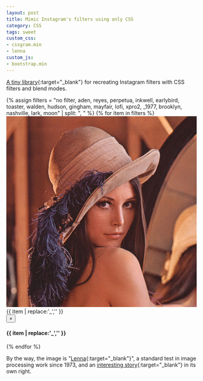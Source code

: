 ```yaml
---
layout: post
title: Mimic Instagram's filters using only CSS
category: CSS
tags: sweet
custom_css:
- cssgram.min
- lenna
custom_js:
- bootstrap.min
---
```


[A tiny library](http://una.im/CSSgram/){:target="_blank"} for recreating Instagram filters with CSS filters and blend modes.

<div class="lenna container">
	<div class="row ">
		{% assign filters = "no filter, aden, reyes, perpetua, inkwell, earlybird, toaster, walden, hudson, gingham, mayfair, lofi, xpro2, _1977, brooklyn, nashville, lark, moon" | split: ", " %}
		{% for item in filters %}
		 		<div class="thumbnail col-xs-4 col-sm-3 col-md-2">
		 			<a data-toggle="modal" class="modal-anchor" data-target="#modal-{{ item | replace:'no filter','' }}"><img src="/img/lenna.jpg" class="{{ item | replace:'no filter','' }}"></a>
		 			<div class="caption small">
		 				{{ item | replace:'_','' }}
		 			</div>
		 		</div>
				<div class="modal fade" id="modal-{{ item | replace:'no filter','' }}" tabindex="-1" role="dialog" aria-labelledby="myModalLabel">
				  <div class="modal-dialog modal-lg" role="document">
				    <div class="modal-content">
				      <div class="modal-header">
				        <button type="button" class="close" data-dismiss="modal" aria-label="Close"><span aria-hidden="true">&times;</span></button>
				        <h4 class="modal-title" id="myModalLabel">{{ item | replace:'_','' }}</h4>
				      </div>
				      <div class="modal-body">
							<div class="lenna {{ item | replace:'no filter','' }}"></div>
				      </div>
				    </div>
				  </div>
				</div>
		{% endfor %}	
	</div>
</div>

By the way, the image is "[Lenna](https://en.wikipedia.org/wiki/Lenna){:target="_blank"}", a standard test in image processing work since 1973, and an [interesting story](https://www.cs.cmu.edu/~chuck/lennapg/){:target="_blank"} in its own right.